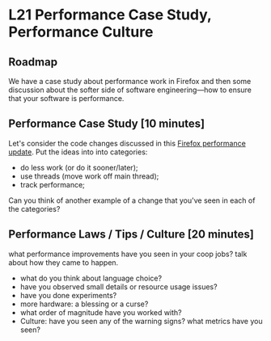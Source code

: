 # L21 Performance Case Study, Performance Culture

## Roadmap

We have a case study about performance work in Firefox and then some 
discussion about the softer side of software engineering&mdash;how to
ensure that your software is performance.

## Performance Case Study [10 minutes]

Let's consider the code changes discussed in this [Firefox performance update](https://mikeconley.ca/blog/2018/02/14/firefox-performance-update-1/). Put the ideas into into categories:

* do less work (or do it sooner/later);
* use threads (move work off main thread);
* track performance;

Can you think of another example of a change that you've seen in each of the categories?

## Performance Laws / Tips / Culture [20 minutes]

what performance improvements have you seen in your coop jobs?
talk about how they came to happen.

* what do you think about language choice?
* have you observed small details or resource usage issues?
* have you done experiments?
* more hardware: a blessing or a curse?
* what order of magnitude have you worked with?
* Culture: have you seen any of the warning signs? what metrics have you seen?
